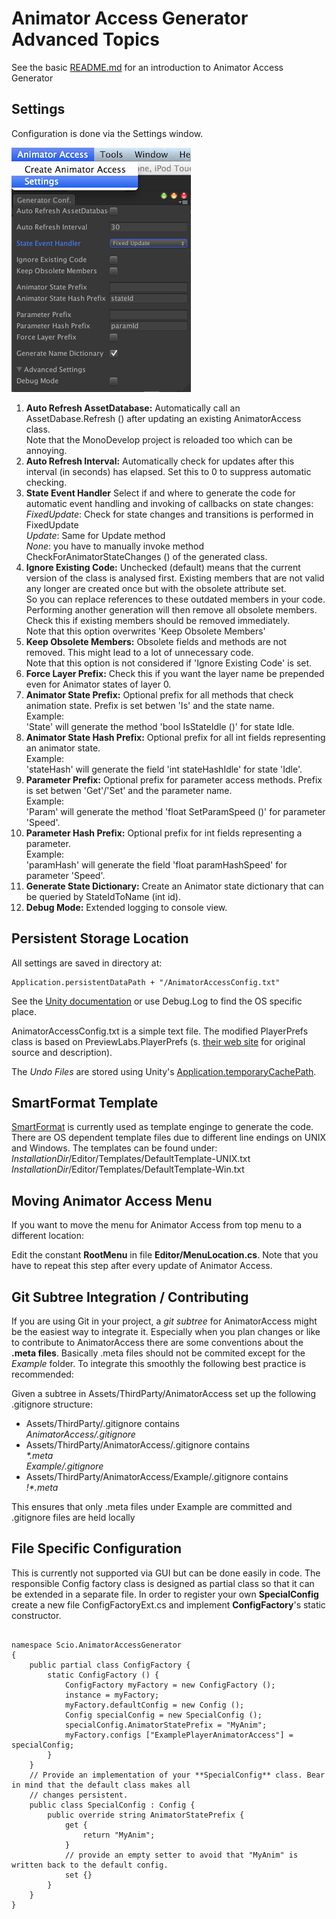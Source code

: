 # Animator Access Generator Advanced Topics

See the basic [README.md](./README.md) for an introduction to Animator Access Generator

## Settings
Configuration is done via the Settings window. 

![Setting Editor Window](./Doc/AnimatorAccess_Settings.png)

1. **Auto Refresh AssetDatabase:** Automatically call an AssetDabase.Refresh () after updating an existing AnimatorAccess class.  
   Note that the MonoDevelop project is reloaded too which can be annoying.
1. **Auto Refresh Interval:** Automatically check for updates after this interval (in seconds) has elapsed. Set this to 0 to suppress automatic checking.
1. **State Event Handler** Select if and where to generate the code for automatic event handling and invoking of callbacks on state changes:  
		_FixedUpdate_: Check for state changes and transitions is performed in FixedUpdate  
		_Update_: Same for Update method  
		_None_: you have to manually invoke method CheckForAnimatorStateChanges () of the generated class.
1. **Ignore Existing Code:** Unchecked (default) means that the current version of the class is analysed first. Existing members that are not valid any longer are created once but with the obsolete attribute set.  
   So you can replace references to these outdated members in your code. Performing another generation will then remove all obsolete members.  Check this if existing members should be removed immediately.  
   Note that this option overwrites 'Keep Obsolete Members'
1. **Keep Obsolete Members:** Obsolete fields and methods are not removed. This might lead to a lot of unnecessary code.  
   Note that this option is not considered if 'Ignore Existing Code' is set.
1. **Force Layer Prefix:** Check this if you want the layer name be prepended even for Animator states of layer 0.
1. **Animator State Prefix:** Optional prefix for all methods that check animation state. Prefix is set betwen 'Is' and the state name.  
   Example:  
   'State' will generate the method 'bool IsStateIdle ()' for state Idle.
1. **Animator State Hash Prefix:** Optional prefix for all int fields representing an animator state.  
   Example:  
   'stateHash' will generate the field 'int stateHashIdle' for state 'Idle'.
1. **Parameter Prefix:** Optional prefix for parameter access methods. Prefix is set betwen 'Get'/'Set' and the parameter name.  
   Example:  
   'Param' will generate the method 'float SetParamSpeed ()' for parameter 'Speed'.
1. **Parameter Hash Prefix:** Optional prefix for int fields representing a parameter.  
   Example:  
   'paramHash' will generate the field 'float paramHashSpeed' for parameter 'Speed'.
1. **Generate State Dictionary:** Create an Animator state dictionary that can be queried by StateIdToName (int id).
1. **Debug Mode:** Extended logging to console view.

## Persistent Storage Location
All settings are saved in directory at:
<pre><code>Application.persistentDataPath + "/AnimatorAccessConfig.txt"</pre></code>
See the [Unity documentation](http://docs.unity3d.com/ScriptReference/Application-persistentDataPath.html)
or use Debug.Log to find the OS specific place.

AnimatorAccessConfig.txt is a simple text file. The modified PlayerPrefs class is based on PreviewLabs.PlayerPrefs 
(s. [their web site](http://www.previewlabs.com/writing-playerprefs-fast/) for original source and description).

The _Undo Files_ are stored using Unity's [Application.temporaryCachePath](http://docs.unity3d.com/ScriptReference/Application-temporaryCachePath.html).

## SmartFormat Template

[SmartFormat](https://github.com/scottrippey/SmartFormat.NET) is currently used as template enginge to generate the 
code. There are OS dependent template files due to different line endings on UNIX and Windows. The templates can be 
found under:
_InstallationDir_/Editor/Templates/DefaultTemplate-UNIX.txt
_InstallationDir_/Editor/Templates/DefaultTemplate-Win.txt

## Moving Animator Access Menu
If you want to move the menu for Animator Access from top menu to a different location:

Edit the constant **RootMenu** in file **Editor/MenuLocation.cs**. Note that you have to repeat this step after 
every update of Animator Access.

## Git Subtree Integration / Contributing
If you are using Git in your project, a _git subtree_ for AnimatorAccess might be the easiest way to integrate it.
Especially when you plan changes or like to contribute to AnimatorAccess there are some conventions about the 
**.meta files**. Basically .meta files should not be commited except for the _Example_ folder. To integrate this
smoothly the following best practice is recommended:

Given a subtree in Assets/ThirdParty/AnimatorAccess set up the following .gitignore structure:

- Assets/ThirdParty/.gitignore contains  
_AnimatorAccess/.gitignore_
- Assets/ThirdParty/AnimatorAccess/.gitignore contains  
_*.meta  
Example/.gitignore_
- Assets/ThirdParty/AnimatorAccess/Example/.gitignore contains  
_!*.meta_

This ensures that only .meta files under Example are committed and .gitignore files are held locally

## File Specific Configuration
This is currently not supported via GUI but can be done easily in code. The responsible Config factory class is 
designed as partial class so that it can be extended in a separate file. In order to register your own 
**SpecialConfig** create a new file ConfigFactoryExt.cs and implement **ConfigFactory**'s static constructor. 

<pre><code>
namespace Scio.AnimatorAccessGenerator
{
	public partial class ConfigFactory {
		static ConfigFactory () {
			ConfigFactory myFactory = new ConfigFactory ();
			instance = myFactory;
			myFactory.defaultConfig = new Config ();
			Config specialConfig = new SpecialConfig ();
			specialConfig.AnimatorStatePrefix = "MyAnim";
			myFactory.configs ["ExamplePlayerAnimatorAccess"] = specialConfig;
		}
	}
	// Provide an implementation of your **SpecialConfig** class. Bear in mind that the default class makes all
	// changes persistent.
	public class SpecialConfig : Config {
		public override string AnimatorStatePrefix {
			get {
				return "MyAnim";
			}
			// provide an empty setter to avoid that "MyAnim" is written back to the default config.
			set {}
		}
	}
}
</pre></code>
